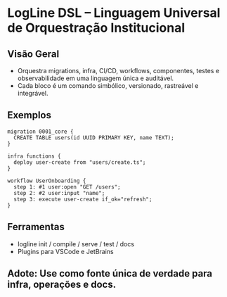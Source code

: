 # LogLine DSL – Linguagem Universal de Orquestração Institucional

## Visão Geral
- Orquestra migrations, infra, CI/CD, workflows, componentes, testes e observabilidade em uma linguagem única e auditável.
- Cada bloco é um comando simbólico, versionado, rastreável e integrável.

## Exemplos

```logline
migration 0001_core {
  CREATE TABLE users(id UUID PRIMARY KEY, name TEXT);
}

infra functions {
  deploy user-create from "users/create.ts";
}

workflow UserOnboarding {
  step 1: #1 user:open "GET /users";
  step 2: #2 user:input "name";
  step 3: execute user-create if_ok="refresh";
}
```

## Ferramentas

- logline init / compile / serve / test / docs
- Plugins para VSCode e JetBrains

## Adote: Use como fonte única de verdade para infra, operações e docs.